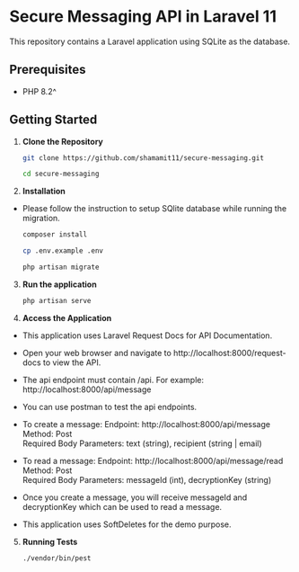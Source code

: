 # Secure Messaging API in Laravel 11

This repository contains a Laravel application using SQLite as the database.

## Prerequisites

-   PHP 8.2^

## Getting Started

1. **Clone the Repository**

    ```bash
    git clone https://github.com/shamamit11/secure-messaging.git

    cd secure-messaging

    ```

2. **Installation**

-   Please follow the instruction to setup SQlite database while running the migration.

    ```bash
    composer install

    cp .env.example .env

    php artisan migrate

    ```

3. **Run the application**

    ```bash
    php artisan serve

    ```

4. **Access the Application**

-   This application uses Laravel Request Docs for API Documentation.

-   Open your web browser and navigate to http://localhost:8000/request-docs to view the API.

-   The api endpoint must contain /api. For example: http://localhost:8000/api/message

-   You can use postman to test the api endpoints.

-   To create a message:
    Endpoint: http://localhost:8000/api/message <br>
    Method: Post <br>
    Required Body Parameters: text (string), recipient (string | email) <br>

-   To read a message:
    Endpoint: http://localhost:8000/api/message/read <br>
    Method: Post <br>
    Required Body Parameters: messageId (int), decryptionKey (string) <br>

-   Once you create a message, you will receive messageId and decryptionKey which can be used to read a message.

-   This application uses SoftDeletes for the demo purpose.

5. **Running Tests**

    ```bash
    ./vendor/bin/pest

    ```
